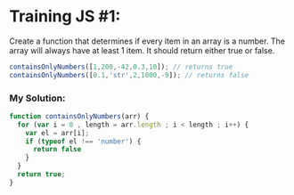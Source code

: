 # Training JS #1:

Create a function that determines if every item in an array is a number. The array will always have at least 1 item. It should return either true or false.

```js
containsOnlyNumbers([1,200,-42,0.3,10]); // returns true
containsOnlyNumbers([0.1,'str',2,1000,-9]); // returns false
```


### My Solution:
```js
function containsOnlyNumbers(arr) {
  for (var i = 0 , length = arr.length ; i < length ; i++) {
    var el = arr[i];
    if (typeof el !== 'number') {
      return false
    }
  }
  return true;
}
```
